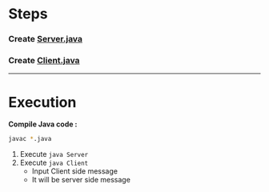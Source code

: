 # Steps

### Create [Server.java](Server.java)

### Create [Client.java](Client.java)

---

# Execution

**Compile Java code :** 
```bash
javac *.java
```

1. Execute ```java Server```
2. Execute ```java Client```
    - Input Client side message
    - It will be server side message